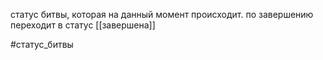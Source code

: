 статус битвы, которая на данный момент происходит. по завершению переходит в статус [[завершена]]

#статус_битвы